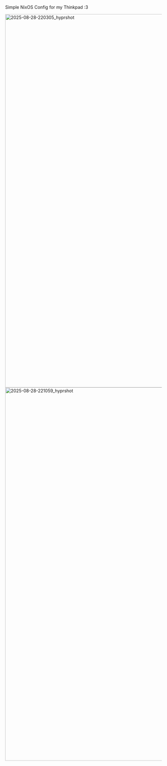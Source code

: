 Simple NixOS Config for my Thinkpad :3

<img width="1920" height="1200" alt="2025-08-28-220305_hyprshot" src="https://github.com/user-attachments/assets/e350448a-1186-4075-ad0e-174bafd4839f" />
<img width="1920" height="1200" alt="2025-08-28-221059_hyprshot" src="https://github.com/user-attachments/assets/6cfb1ce9-871d-4979-88c2-baaf32a40e71" />
